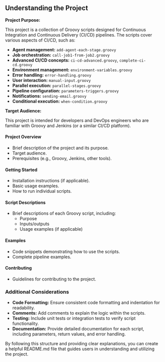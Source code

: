  ## Understanding the Project
**Project Purpose:**

 This project is a collection of Groovy scripts designed for Continuous Integration and Continuous Delivery (CI/CD) pipelines. The scripts cover various aspects of CI/CD, such as:

* **Agent management:** `add-agent-each-stage.groovy`
* **Job orchestration:** `call-job1-from-job2.groovy`
* **Advanced CI/CD concepts:** `ci-cd-advanced.groovy`, `complete-ci-cd.groovy`
* **Environment management:** `environment-variables.groovy`
* **Error handling:** `error-handling.groovy`
* **User interaction:** `manual-input.groovy`
* **Parallel execution:** `parallel-stages.groovy`
* **Pipeline configuration:** `parameters-triggers.groovy`
* **Notifications:** `sending-email.groovy`
* **Conditional execution:** `when-condition.groovy`

**Target Audience:**

This project is intended for developers and DevOps engineers who are familiar with Groovy and Jenkins (or a similar CI/CD platform).


#### **Project Overview**

* Brief description of the project and its purpose.
* Target audience.
* Prerequisites (e.g., Groovy, Jenkins, other tools).

#### **Getting Started**

* Installation instructions (if applicable).
* Basic usage examples.
* How to run individual scripts.

#### **Script Descriptions**

* Brief descriptions of each Groovy script, including:
    * Purpose
    * Inputs/outputs
    * Usage examples (if applicable)

#### **Examples**

* Code snippets demonstrating how to use the scripts.
* Complete pipeline examples.

#### **Contributing**

* Guidelines for contributing to the project.

### **Additional Considerations**

* **Code Formatting:** Ensure consistent code formatting and indentation for readability.
* **Comments:** Add comments to explain the logic within the scripts.
* **Testing:** Include unit tests or integration tests to verify script functionality.
* **Documentation:** Provide detailed documentation for each script, including parameters, return values, and error handling.

By following this structure and providing clear explanations, you can create a helpful README.md file that guides users in understanding and utilizing the project.

